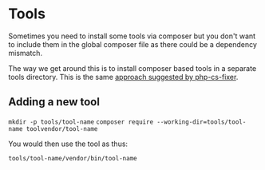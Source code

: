 # Tools

Sometimes you need to install some tools via composer but you don't want to include them in the global composer file as there could be a dependency mismatch.

The way we get around this is to install composer based tools in a separate tools directory. This is the same [approach suggested by php-cs-fixer](https://github.com/FriendsOfPHP/PHP-CS-Fixer/#installation).

## Adding a new tool

`mkdir -p tools/tool-name`
`composer require --working-dir=tools/tool-name toolvendor/tool-name`

You would then use the tool as thus:

`tools/tool-name/vendor/bin/tool-name`
